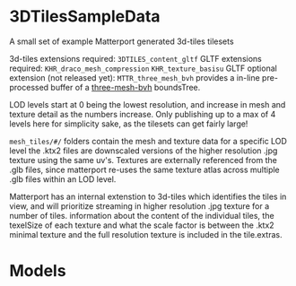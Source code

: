 # 3DTilesSampleData

A small set of example Matterport generated 3d-tiles tilesets

3d-tiles extensions required: `3DTILES_content_gltf`
GLTF extensions required: `KHR_draco_mesh_compression` `KHR_texture_basisu`
GLTF optional extension (not released yet): `MTTR_three_mesh_bvh` provides a in-line pre-processed buffer of a [three-mesh-bvh](https://github.com/gkjohnson/three-mesh-bvh) boundsTree.

LOD levels start at 0 being the lowest resolution, and increase in mesh and texture detail as the numbers increase. Only publishing up to a max of 4 levels here for simplicity sake, as the tilesets can get fairly large!

`mesh_tiles/#/` folders contain the mesh and texture data for a specific LOD level
the .ktx2 files are downscaled versions of the higher resolution .jpg texture using the same uv's.
Textures are externally referenced from the .glb files, since matterport re-uses the same texture atlas across multiple .glb files within an LOD level.

Matterport has an internal extenstion to 3d-tiles which identifies the tiles in view, and will prioritize streaming in higher resolution .jpg texture for a number of tiles. information about the content of the individual tiles, the texelSize of each texture and what the scale factor is between the .ktx2 minimal texture and the full resolution texture is included in the tile.extras.

# Models
